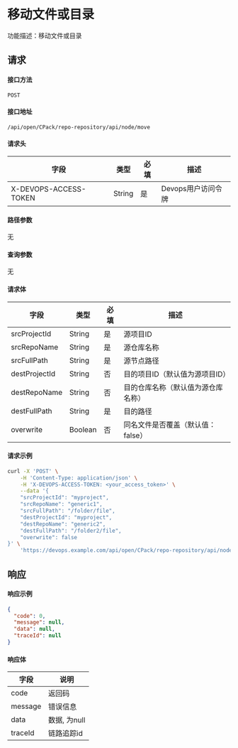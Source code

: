 # 移动文件或目录

功能描述：移动文件或目录



## 请求

#### 接口方法

`POST`

#### 接口地址

`/api/open/CPack/repo-repository/api/node/move`

#### 请求头

| 字段                  | 类型   | 必填 | 描述               |
| --------------------- | ------ | ---- | ------------------ |
| X-DEVOPS-ACCESS-TOKEN | String | 是   | Devops用户访问令牌 |

#### 路径参数

无

#### 查询参数

无

#### 请求体

| 字段          | 类型    | 必填 | 描述                               |
| ------------- | ------- | ---- | ---------------------------------- |
| srcProjectId  | String  | 是   | 源项目ID                           |
| srcRepoName   | String  | 是   | 源仓库名称                         |
| srcFullPath   | String  | 是   | 源节点路径                         |
| destProjectId | String  | 否   | 目的项目ID（默认值为源项目ID）     |
| destRepoName  | String  | 否   | 目的仓库名称（默认值为源仓库名称） |
| destFullPath  | String  | 是   | 目的路径                           |
| overwrite     | Boolean | 否   | 同名文件是否覆盖（默认值：false）  |

#### 请求示例

```bash
curl -X 'POST' \
    -H 'Content-Type: application/json' \
    -H 'X-DEVOPS-ACCESS-TOKEN: <your_access_token>' \
    --data '{
    "srcProjectId": "myproject",
    "srcRepoName": "generic1",
    "srcFullPath": "/folder/file",
    "destProjectId": "myproject",
    "destRepoName": "generic2",
    "destFullPath": "/folder2/file",
    "overwrite": false
}' \
    'https://devops.example.com/api/open/CPack/repo-repository/api/node/move'
```



## 响应

#### 响应示例

```json
{
  "code": 0,
  "message": null,
  "data": null,
  "traceId": null
}
```

#### 响应体

| 字段      | 说明        |
|---------|-----------|
| code    | 返回码       |
| message | 错误信息      |
| data    | 数据, 为null |
| traceId | 链路追踪id    |
